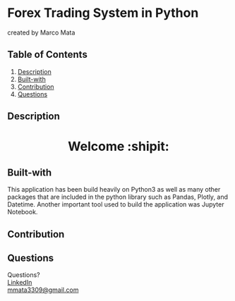 # Forex Trading System in Python
created by Marco Mata

## Table of Contents
1. [Description](#description)
2. [Built-with](#built-with)
3. [Contribution](#contribution)
5. [Questions](#questions)

## Description
<h1 align="center">Welcome :shipit:</h1> 


## Built-with
This application has been build heavily on Python3 as well as many other packages that are included in the python library such as Pandas, Plotly, and Datetime. Another important tool used to build the application was Jupyter Notebook. 

## Contribution


## Questions
Questions? <br /> 
<a href="https://www.linkedin.com/in/marco-mata-8165bb175/">LinkedIn</a><br />
mmata3309@gmail.com